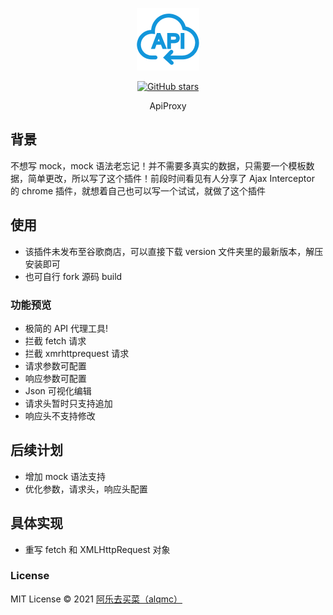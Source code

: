 <p align="center">
  <img width="100px" src="./package/assets/logo.png">
</p>

<p align="center">
   <a href="https://github.com/alqmc/api_proxy" target="__blank"><img alt="GitHub stars" src="https://img.shields.io/github/stars/alqmc/api_proxy?style=social">

  </a>

  <br>
</p>

<p align="center">ApiProxy</p>

## 背景

不想写 mock，mock 语法老忘记！并不需要多真实的数据，只需要一个模板数据，简单更改，所以写了这个插件！前段时间看见有人分享了 Ajax Interceptor 的 chrome 插件，就想着自己也可以写一个试试，就做了这个插件

## 使用

- 该插件未发布至谷歌商店，可以直接下载 version 文件夹里的最新版本，解压安装即可
- 也可自行 fork 源码 build

### 功能预览

- 极简的 API 代理工具!
- 拦截 fetch 请求
- 拦截 xmrhttprequest 请求
- 请求参数可配置
- 响应参数可配置
- Json 可视化编辑
- 请求头暂时只支持追加
- 响应头不支持修改

## 后续计划

- 增加 mock 语法支持
- 优化参数，请求头，响应头配置

## 具体实现

- 重写 fetch 和 XMLHttpRequest 对象

### License

MIT License © 2021 [阿乐去买菜（alqmc）](https://github.com/alqmc)

